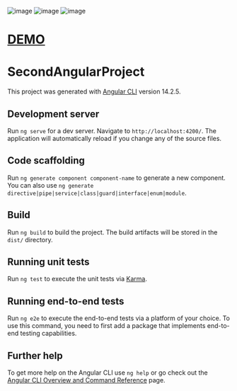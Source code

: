 ![image](https://user-images.githubusercontent.com/95225321/217420200-71276cd5-c5b6-4af9-9b10-dbf209c25e56.png)
![image](https://user-images.githubusercontent.com/95225321/217420051-07432dfb-b387-46dc-93e2-c2f065bbdac3.png)
![image](https://user-images.githubusercontent.com/95225321/217420092-dc230afa-96b0-48ad-89c3-9cde40ccdf8e.png)

# [DEMO](https://heorhiipluhovyi.github.io/RecipeProject)

# SecondAngularProject

This project was generated with [Angular CLI](https://github.com/angular/angular-cli) version 14.2.5.

## Development server

Run `ng serve` for a dev server. Navigate to `http://localhost:4200/`. The application will automatically reload if you change any of the source files.

## Code scaffolding

Run `ng generate component component-name` to generate a new component. You can also use `ng generate directive|pipe|service|class|guard|interface|enum|module`.

## Build

Run `ng build` to build the project. The build artifacts will be stored in the `dist/` directory.

## Running unit tests

Run `ng test` to execute the unit tests via [Karma](https://karma-runner.github.io).

## Running end-to-end tests

Run `ng e2e` to execute the end-to-end tests via a platform of your choice. To use this command, you need to first add a package that implements end-to-end testing capabilities.

## Further help

To get more help on the Angular CLI use `ng help` or go check out the [Angular CLI Overview and Command Reference](https://angular.io/cli) page.
